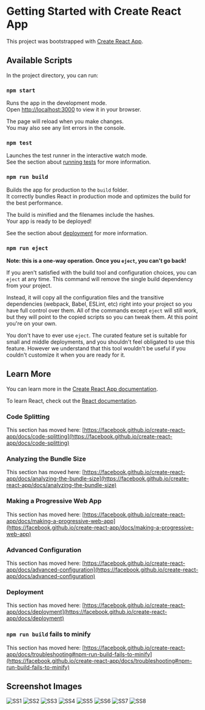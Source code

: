 # Getting Started with Create React App

This project was bootstrapped with [Create React App](https://github.com/facebook/create-react-app).

## Available Scripts

In the project directory, you can run:

### `npm start`

Runs the app in the development mode.\
Open [http://localhost:3000](http://localhost:3000) to view it in your browser.

The page will reload when you make changes.\
You may also see any lint errors in the console.

### `npm test`

Launches the test runner in the interactive watch mode.\
See the section about [running tests](https://facebook.github.io/create-react-app/docs/running-tests) for more information.

### `npm run build`

Builds the app for production to the `build` folder.\
It correctly bundles React in production mode and optimizes the build for the best performance.

The build is minified and the filenames include the hashes.\
Your app is ready to be deployed!

See the section about [deployment](https://facebook.github.io/create-react-app/docs/deployment) for more information.

### `npm run eject`

**Note: this is a one-way operation. Once you `eject`, you can't go back!**

If you aren't satisfied with the build tool and configuration choices, you can `eject` at any time. This command will remove the single build dependency from your project.

Instead, it will copy all the configuration files and the transitive dependencies (webpack, Babel, ESLint, etc) right into your project so you have full control over them. All of the commands except `eject` will still work, but they will point to the copied scripts so you can tweak them. At this point you're on your own.

You don't have to ever use `eject`. The curated feature set is suitable for small and middle deployments, and you shouldn't feel obligated to use this feature. However we understand that this tool wouldn't be useful if you couldn't customize it when you are ready for it.

## Learn More

You can learn more in the [Create React App documentation](https://facebook.github.io/create-react-app/docs/getting-started).

To learn React, check out the [React documentation](https://reactjs.org/).

### Code Splitting

This section has moved here: [https://facebook.github.io/create-react-app/docs/code-splitting](https://facebook.github.io/create-react-app/docs/code-splitting)

### Analyzing the Bundle Size

This section has moved here: [https://facebook.github.io/create-react-app/docs/analyzing-the-bundle-size](https://facebook.github.io/create-react-app/docs/analyzing-the-bundle-size)

### Making a Progressive Web App

This section has moved here: [https://facebook.github.io/create-react-app/docs/making-a-progressive-web-app](https://facebook.github.io/create-react-app/docs/making-a-progressive-web-app)

### Advanced Configuration

This section has moved here: [https://facebook.github.io/create-react-app/docs/advanced-configuration](https://facebook.github.io/create-react-app/docs/advanced-configuration)

### Deployment

This section has moved here: [https://facebook.github.io/create-react-app/docs/deployment](https://facebook.github.io/create-react-app/docs/deployment)

### `npm run build` fails to minify

This section has moved here: [https://facebook.github.io/create-react-app/docs/troubleshooting#npm-run-build-fails-to-minify](https://facebook.github.io/create-react-app/docs/troubleshooting#npm-run-build-fails-to-minify)

## Screenshot Images
![SS1](https://github.com/Tazeenn/Nymbl-web-page/assets/95432172/7b205113-582d-4f45-9ace-59811a90e4b3)
![SS2](https://github.com/Tazeenn/Nymbl-web-page/assets/95432172/e8ddd2ef-9928-498e-b2e9-e2f8867858b9)
![SS3](https://github.com/Tazeenn/Nymbl-web-page/assets/95432172/b2a304e8-91bf-4628-9a79-1441de4a9ecf)
![SS4](https://github.com/Tazeenn/Nymbl-web-page/assets/95432172/153c175e-6b33-4ce0-916f-c752c7ab35c8)
![SS5](https://github.com/Tazeenn/Nymbl-web-page/assets/95432172/c2d51edc-cb0b-49e5-9d3f-f4335de62695)
![SS6](https://github.com/Tazeenn/Nymbl-web-page/assets/95432172/edf6eb14-e528-4819-8486-86482a64c676)
![SS7](https://github.com/Tazeenn/Nymbl-web-page/assets/95432172/85891190-9946-4bd1-bae7-5e945bbf100a)
![SS8](https://github.com/Tazeenn/Nymbl-web-page/assets/95432172/e9f8345e-3cd3-47f2-9d39-3f3c27c1470a)
